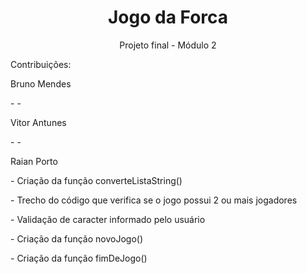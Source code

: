# <h1 align="center">Jogo da Forca</h1>
<p align="center">Projeto final - Módulo 2</p>

<p align="left">Contribuições: </p>
<p align="left">Bruno Mendes</p>
 - 
 - 
 
<p align="left">Vitor Antunes</p>
 - 
 - 
 
<p align="left">Raian Porto</p>
<p align="left">- Criação da função converteListaString()</p>
<p align="left">- Trecho do código que verifica se o jogo possui 2 ou mais jogadores</p>
<p align="left">- Validação de caracter informado pelo usuário</p>
<p align="left">- Criação da função novoJogo()</p>
<p align="left">- Criação da função fimDeJogo()</p>
